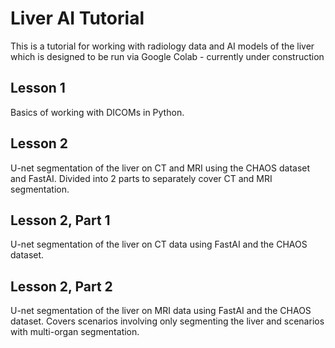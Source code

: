 # Liver AI Tutorial
This is a tutorial for working with radiology data and AI models of the liver which is designed to be run via Google Colab - currently under construction

## Lesson 1

Basics of working with DICOMs in Python.

## Lesson 2

U-net segmentation of the liver on CT and MRI using the CHAOS dataset and FastAI. Divided into 2 parts to separately cover CT and MRI segmentation.

## Lesson 2, Part 1

U-net segmentation of the liver on CT data using FastAI and the CHAOS dataset.

## Lesson 2, Part 2

U-net segmentation of the liver on MRI data using FastAI and the CHAOS dataset. Covers scenarios involving only segmenting the liver and scenarios with multi-organ segmentation.
